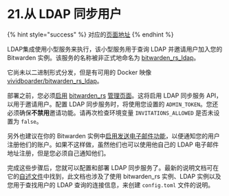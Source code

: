 # 21.从 LDAP 同步用户

{% hint style="success" %}
对应的[页面地址](https://github.com/dani-garcia/bitwarden_rs/wiki/Syncing-users-from-LDAP)
{% endhint %}

LDAP集成使用小型服务来执行，该小型服务用于查询 LDAP 并邀请用户加入您的 Bitwarden 实例。该服务的名称被非正式地命名为 [bitwarden\_rs\_ldap](https://github.com/ViViDboarder/bitwarden_rs_ldap)。

它尚未以二进制形式分发，但是有可用的 Docker 映像 [vividboarder/bitwarden\_rs\_ldap](https://hub.docker.com/r/vividboarder/bitwarden_rs_ldap)。

部署之前，您必须[启用](https://github.com/dani-garcia/bitwarden_rs/wiki/Enabling-admin-page) [bitwarden\_rs](https://github.com/dani-garcia/bitwarden_rs/wiki/Enabling-admin-page) [管理页面](https://github.com/dani-garcia/bitwarden_rs/wiki/Enabling-admin-page)。这将启用 LDAP 同步服务 API，以用于邀请用户。配置 LDAP 同步服务时，将使用您设置的 `ADMIN_TOKEN`。您还必须确保**不禁用**邀请功能。请再次检查环境变量 `INVITATIONS_ALLOWED` 是否未设置为 `false`。

另外也建议在你的 Bitwarden 实例中[启用发送电子邮件功能](smtp-configuration.md)，以便通知您的用户注册他们的账户。如果不这样做，虽然他们也可以使用他自己的 LDAP 电子邮件地址注册，但是您必须自己通知他们。

完成这些步骤后，您就可以配置和部署 LDAP 同步服务了。最新的说明文档可在它的[自述文件](https://github.com/ViViDboarder/bitwarden_rs_ldap)中找到，此文档也涉及了使用 bitwarden\_rs 实例、LDAP 实例以及您用于查找用户的 LDAP 查询的连接信息，来创建 `config.toml` 文件的说明。

